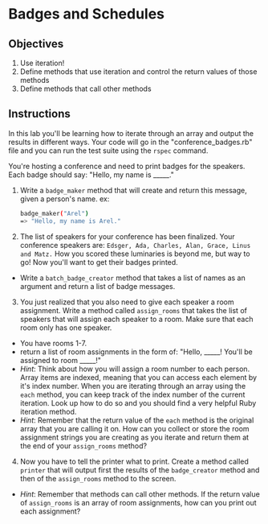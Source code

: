 # Badges and Schedules

## Objectives

1. Use iteration!
2. Define methods that use iteration and control the return values of those methods
3. Define methods that call other methods

## Instructions

In this lab you'll be learning how to iterate through an array and output the results in different ways. Your code will go in the "conference_badges.rb" file and you can run the test suite using the `rspec` command.

You're hosting a conference and need to print badges for the speakers. Each badge should say: "Hello, my name is _____."

1. Write a `badge_maker` method that will create and return this message, given a person's name.
ex:

    ```bash
    badge_maker("Arel")
    => "Hello, my name is Arel."
    ```

2. The list of speakers for your conference has been finalized. Your conference speakers are: `Edsger, Ada, Charles, Alan, Grace, Linus and Matz.` How you scored these luminaries is beyond me, but way to go! Now you'll want to get their badges printed. 
    
  * Write a `batch_badge_creator` method that takes a list of names as an argument and return a list of badge messages. 

3. You just realized that you also need to give each speaker a room assignment. Write a method called `assign_rooms` that takes the list of speakers that will assign each speaker to a room. Make sure that each room only has one speaker.
  * You have rooms 1-7. 
  * return a list of room assignments in the form of: "Hello, _____! You'll be assigned to room _____!"
  *  *Hint*: Think about how you will assign a room number to each person. Array items are indexed, meaning that you can access each element by it's index number. When you are iterating through an array using the `each` method, you can keep track of the index number of the current iteration. Look up how to do so and you should find a very helpful Ruby iteration method. 
  * *Hint*: Remember that the return value of the `each` method is the original array that you are calling it on. How can you collect or store the room assignment strings you are creating as you iterate and return them at the end of your `assign_rooms` method?

4. Now you have to tell the printer what to print. Create a method called `printer` that will output first the results of the `badge_creator` method and then of the `assign_rooms` method to the screen. 
  * *Hint*: Remember that methods can call other methods. If the return value of `assign_rooms` is an array of room assignments, how can you print out each assignment?


